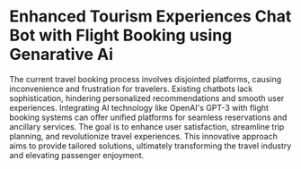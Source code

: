 # Enhanced Tourism Experiences Chat Bot with Flight Booking using Genarative Ai
 The current travel booking process involves disjointed platforms, causing inconvenience and frustration for travelers. Existing chatbots lack sophistication, hindering personalized recommendations and smooth user experiences. Integrating AI technology like OpenAI's GPT-3 with flight booking systems can offer unified platforms for seamless reservations and ancillary services. The goal is to enhance user satisfaction, streamline trip planning, and revolutionize travel experiences. This innovative approach aims to provide tailored solutions, ultimately transforming the travel industry and elevating passenger enjoyment.
